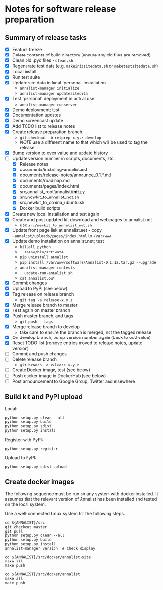 # Notes for software release preparation

## Summary of release tasks

- [x] Feature freeze
- [x] Delete contents of build directory (ensure any old files are removed)
- [x] Clean old .pyc files - `clean.sh`
- [x] Regenerate test data (e.g. `makeinitsitedata.sh` or `maketestsitedata.sh`)
- [x] Local install
- [x] Run test suite
- [x] Update site data in local 'personal' installation
    - `annalist-manager initialize`
    - `annalist-manager updatesitedata`
- [x] Test 'personal' deployment in actual use
    - `annalist-manager runserver`
- [x] Demo deployment; test
- [x] Documentation updates
- [x] Demo screencast update
- [x] Add TODO list to release notes
- [x] Create release preparation branch
    - `git checkout -b relprep-x.y.z develop`
    - *NOTE* use a different name to that which will be used to tag the release
- [x] Bump version to even value and update history
- [ ] Update version number in scripts, documents, etc.
    - [x] Release notes
    - [x] documents/installing-annalist.md
    - [x] documents/release-notes/announce_0.1.*.md
    - [x] documents/roadmap.md
    - [x] documents/pages/index.html
    - [x] src/annalist_root/annalist/__init__.py
    - [x] src/newkit_to_annalist_net.sh
    - [x] src/newkit_to_conina_ubuntu.sh
    - [x] Docker build scripts
- [x] Create new local installation and test again
- [x] Create and post updated kit download and web pages to annalist.net
    - use `src/newkit_to_annalist_net.sh`
- [x] Update front page link at annalist.net - copy `~annalist/uploads/pages/index.html` to `/var/www`
- [x] Update demo installation on annalist.net; test
    - `killall python`
    - `. anenv/bin/activate`
    - `pip uninstall annalist`
    - `pip install /var/www/software/Annalist-0.1.12.tar.gz --upgrade`
    - `annalist-manager runtests`
    - `. update-run-annalist.sh`
    - `cat annalist.out`
- [x] Commit changes
- [x] Upload to PyPI (see below)
- [x] Tag release on release branch
    - `git tag -a release-x.y.z`
- [x] Merge release branch to master
- [x] Test again on master branch
- [x] Push master branch, and tags
    - `git push --tags`
- [x] Merge release branch to develop
    - take care to ensure the branch is merged, not the tagged release
- [x] On develop branch, bump version number again (back to odd value)
- [x] Reset TODO list (remove entries moved to release notes, update version)
- [ ] Commit and push changes
- [ ] Delete release branch
    - `git branch -d release-x.y.z`
- [ ] Create Docker image, test (see below)
- [ ] Push docker image to DockerHub (see below)
- [ ] Post announcement to Google Group, Twitter and elsewhere

## Build kit and PyPI upload

Local:

    python setup.py clean --all
    python setup.py build
    python setup.py sdist
    python setup.py install

Register with PyPI:

    python setup.py register

Upload to PyPI:

    python setup.py sdist upload


## Create docker images

The following sequence must be run on any system with docker installed.  It assumes that the relevant version of Annalist has been installed and tested on the local system.

Use a well-connected Linux system for the following steps.

    cd ${ANNALIST}/src
    git checkout master
    git pull
    python setup.py clean --all
    python setup.py build
    python setup.py install
    annalist-manager version  # Check display

    cd ${ANNALIST}/src/docker/annalist-site
    make all
    make push

    cd ${ANNALIST}/src/docker/annalist
    make all
    make push

